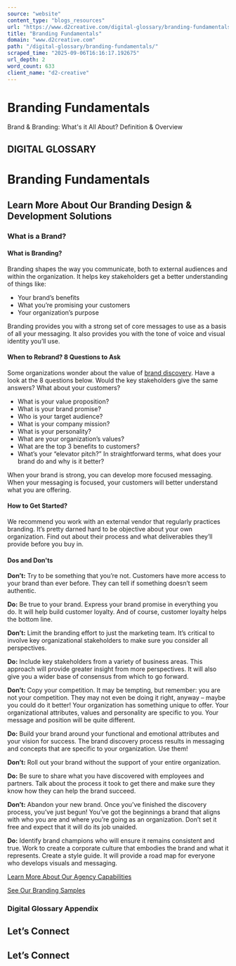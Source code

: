 ```yaml
---
source: "website"
content_type: "blogs_resources"
url: "https://www.d2creative.com/digital-glossary/branding-fundamentals/"
title: "Branding Fundamentals"
domain: "www.d2creative.com"
path: "/digital-glossary/branding-fundamentals/"
scraped_time: "2025-09-06T16:16:17.192675"
url_depth: 2
word_count: 633
client_name: "d2-creative"
---
```


# Branding Fundamentals

Brand & Branding: What's it All About? Definition & Overview

## DIGITAL GLOSSARY

# Branding Fundamentals

## Learn More About Our Branding Design & Development Solutions

### What is a Brand?

#### What is Branding?

Branding shapes the way you communicate, both to external audiences and within the organization. It helps key stakeholders get a better understanding of things like:

*   Your brand’s benefits
*   What you’re promising your customers
*   Your organization’s purpose

Branding provides you with a strong set of core messages to use as a basis of all your messaging. It also provides you with the tone of voice and visual identity you’ll use.

#### When to Rebrand? 8 Questions to Ask

Some organizations wonder about the value of [brand discovery](https://d2creative.com/digital-glossary/brand-discovery/). Have a look at the 8 questions below. Would the key stakeholders give the same answers? What about your customers?

*   What is your value proposition?
*   What is your brand promise?
*   Who is your target audience?
*   What is your company mission?
*   What is your personality?
*   What are your organization’s values?
*   What are the top 3 benefits to customers?
*   What’s your “elevator pitch?” In straightforward terms, what does your brand do and why is it better?

When your brand is strong, you can develop more focused messaging. When your messaging is focused, your customers will better understand what you are offering.

#### How to Get Started?

We recommend you work with an external vendor that regularly practices branding. It’s pretty darned hard to be objective about your own organization. Find out about their process and what deliverables they’ll provide before you buy in.

#### Dos and Don'ts

**Don’t:** Try to be something that you’re not. Customers have more access to your brand than ever before. They can tell if something doesn’t seem authentic.

**Do:** Be true to your brand. Express your brand promise in everything you do. It will help build customer loyalty. And of course, customer loyalty helps the bottom line.

**Don’t:** Limit the branding effort to just the marketing team. It’s critical to involve key organizational stakeholders to make sure you consider all perspectives.

**Do:** Include key stakeholders from a variety of business areas. This approach will provide greater insight from more perspectives. It will also give you a wider base of consensus from which to go forward.

**Don’t:** Copy your competition. It may be tempting, but remember: you are not your competition. They may not even be doing it right, anyway – maybe you could do it better! Your organization has something unique to offer. Your organizational attributes, values and personality are specific to you. Your message and position will be quite different.

**Do:** Build your brand around your functional and emotional attributes and your vision for success. The brand discovery process results in messaging and concepts that are specific to your organization. Use them!

**Don’t:** Roll out your brand without the support of your entire organization.

**Do:** Be sure to share what you have discovered with employees and partners. Talk about the process it took to get there and make sure they know how they can help the brand succeed.

**Don’t:** Abandon your new brand. Once you’ve finished the discovery process, you’ve just begun! You’ve got the beginnings a brand that aligns with who you are and where you’re going as an organization. Don’t set it free and expect that it will do its job unaided.

**Do:** Identify brand champions who will ensure it remains consistent and true. Work to create a corporate culture that embodies the brand and what it represents. Create a style guide. It will provide a road map for everyone who develops visuals and messaging.

[Learn More About Our Agency Capabilities](https://www.d2creative.com/capabilities/)

[See Our Branding Samples](https://go.d2creative.com/d2-branding-examples/)

### Digital Glossary Appendix

## Let’s Connect

## Let’s Connect